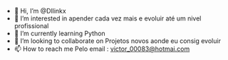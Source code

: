 - 👋 Hi, I’m @Dllinkx
- 👀 I’m interested in  apender cada vez mais e evoluir até um nivel profissional
- 🌱 I’m currently learning  Python
- 💞️ I’m looking to collaborate on  Projetos novos aonde eu consig evoluir
- 📫 How to reach me  Pelo email : victor_00083@hotmai.com 
<!---
Dllinkx/Dllinkx is a ✨ special ✨ repository because its `README.md` (this file) appears on your GitHub profile.
You can click the Preview link to take a look at your changes.
--->
